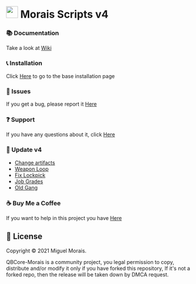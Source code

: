 # <img src="https://i.imgur.com/RxoQ2SU.png" width="32" height="32"> Morais Scripts v4

### 📚 Documentation
Take a look at [Wiki](https://github.com/morais5/QBCore-Morais/wiki)

### 📞 Installation
Click [Here](https://github.com/morais5/QBCore-Morais/wiki/Installation) to go to the base installation page 

### 🐞 Issues
If you get a bug, please report it [Here](https://github.com/morais5/QBCore-Morais/issues)

### ❓ Support 
If you have any questions about it, click [Here](https://discord.gg/yMShaH5Kae)

### 💝 Update v4

- [Change artifacts](https://github.com/morais5/QBCore-Morais/commit/c1ea7ab2e28e3519e0b7f86da337b732fca2120c)
- [Weapon Loop](https://github.com/morais5/QBCore-Morais/commit/fce611e606618f7c0a7b0f6fdc57c4677a2b0657)
- [Fix Lockpick](https://github.com/morais5/QBCore-Morais/commit/024be43d3e37c07032a87f917fcc62f568f66175)
- [Job Grades](https://github.com/morais5/QBCore-Morais/commit/09bfba8fa5da9c91fd26c23dfbe200147d2ff4b6)
- [Old Gang](https://github.com/morais5/QBCore-Morais/commit/4f67bc542e4c54e4c3e4a67c269964d5705f8120)

### ☕ Buy Me a Coffee

If you want to help in this project you have [Here](https://www.buymeacoffee.com/moraisscripts)

## 📑 License
Copyright © 2021 Miguel Morais.

QBCore-Morais is a community project, you legal permission to copy, distribute and/or modify it only if you have forked this repository, If it's not a forked repo, then the release will be taken down by DMCA request.
